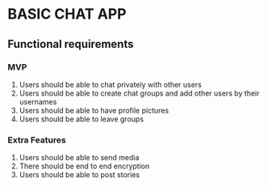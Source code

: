 # BASIC CHAT APP

## Functional requirements

### MVP

1. Users should be able to chat privately with other users
2. Users should be able to create chat groups and add other users by their usernames
3. Users should be able to have profile pictures
4. Users should be able to leave groups

### Extra Features

1. Users should be able to send media
2. There should be end to end encryption
3. Users should be able to post stories
